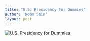 ```yaml
---
title: "U.S. Presidency for Dummies"
author: 'Noam Sain'
layout: post
---
```


![U.S. Presidency for Dummies](https://4.bp.blogspot.com/_8aN4krk1nsk/SyGVOQuncGI/AAAAAAAAAVI/dir0-jnFJg4/s1600/453948ae.jpg "U.S. Presidency for Dummies")
